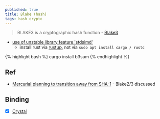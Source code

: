 ```yaml
---
published: true
title: Blake (hash)
tags: hash crypto
---
```

> BLAKE3 is a cryptographic hash function - [Blake3](https://github.com/BLAKE3-team/BLAKE3)

- [use of unstable library feature 'stdsimd'](https://github.com/BLAKE3-team/BLAKE3/issues/57)
	- install rust via [rustup](https://www.rust-lang.org/tools/install), not via `sudo apt install cargo / rustc` 

{% highlight bash %}
cargo install b3sum
{% endhighlight %}

## Ref
- [Mercurial planning to transition away from SHA-1](https://lwn.net/Articles/832111/) - Blake2/3 discussed

## Binding
- [x] [Crystal](https://github.com/didactic-drunk/blake3.cr)
